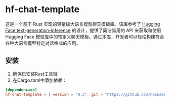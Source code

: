 # hf-chat-template

这是一个基于 Rust 实现的轻量级大语言模型聊天模板库。该库参考了 [Hugging Face text-generation-inference](https://github.com/huggingface/text-generation-inference/blob/main/router/src/infer/mod.rs) 的设计，提供了简洁易用的 API 来获取和使用 Hugging Face 模型库中的预定义聊天模板。通过本库，开发者可以轻松构建符合各种大语言模型特定对话格式的应用。

## 安装

1. 确保已安装Rust工具链
2. 在Cargo.toml中添加依赖：

```toml
[dependencies]
hf-chat-template = { version = "0.3", git = "https://github.com/nosnakeob/hf-chat-template.git" }
```